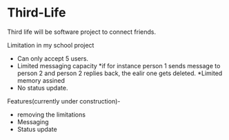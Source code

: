 # Third-Life
Third life will be software project to connect friends.

Limitation in my school project
* Can only accept 5 users.
* Limited messaging capacity 
        *if for instance person 1 sends message to person 2 and person 2 replies back, the ealir one gets deleted.
        *Limited memory assined 
* No status update.

Features(currently under construction)-
* removing the limitations
* Messaging 
* Status update

